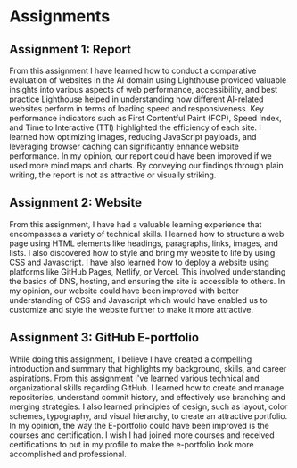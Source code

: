 # Assignments
## Assignment 1: Report
From this assignment I have learned how to conduct a comparative evaluation of websites in the AI domain using Lighthouse provided valuable insights into various aspects of web performance, accessibility, and best practice Lighthouse helped in understanding how different AI-related websites perform in terms of loading speed and responsiveness.
Key performance indicators such as First Contentful Paint (FCP), Speed Index, and Time to Interactive (TTI) highlighted the efficiency of each site. I learned how optimizing images, reducing JavaScript payloads, and leveraging browser caching can significantly enhance website performance.
In my opinion, our report could have been improved if we used more mind maps and charts. By conveying our findings through plain writing, the report is not as attractive or visually striking.

## Assignment 2: Website
From this assignment, I have had a valuable learning experience that encompasses a variety of technical skills. I learned how to structure a web page using HTML elements like headings, paragraphs, links, images, and lists.
I also discovered how to style and bring my website to life by using CSS and Javascript. I have also learned how to deploy a website using platforms like GitHub Pages, Netlify, or Vercel. This involved understanding the basics of DNS, hosting, and ensuring the site is accessible to others.
In my opinion, our website could have been improved with better understanding of CSS and Javascript which would have enabled us to customize and style the website further to make it more attractive.

## Assignment 3: GitHub E-portfolio
While doing this assignment, I believe I have created a compelling introduction and summary that highlights my background, skills, and career aspirations.
From this assignment I've learned various technical and organizational skills regarding GitHub. I learned how to create and manage repositories, understand commit history, and effectively use branching and merging strategies.
I also learned principles of design, such as layout, color schemes, typography, and visual hierarchy, to create an attractive portfolio.
In my opinion, the way the E-portfolio could have been improved is the courses and certification. I wish I had joined more courses and received certifications to put in my profile to make the e-portfolio look more accomplished and professional.
